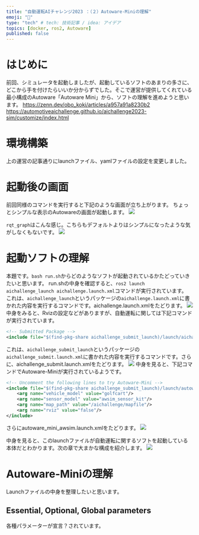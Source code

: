 ```yaml
---
title: "自動運転AIチャレンジ2023 ：（２）Autoware-Miniの理解"
emoji: "🚙"
type: "tech" # tech: 技術記事 / idea: アイデア
topics: [docker, ros2, Autoware]
published: false
---
```


# はじめに

前回、シミュレータを起動しましたが、起動しているソフトのあまりの多さに、どこから手を付けたらいいか分からずでした。そこで運営が提供してくれている最小構成のAutoware「Autoware Mini」から、ソフトの理解を進めようと思います。
https://zenn.dev/obo_koki/articles/a957a91a8230b2
https://automotiveaichallenge.github.io/aichallenge2023-sim/customize/index.html

# 環境構築
上の運営の記事通りにlaunchファイル、yamlファイルの設定を変更しました。

# 起動後の画面
前回同様のコマンドを実行すると下記のような画面が立ち上がります。
ちょっとシンプルな表示のAutowareの画面が起動します。
![](https://storage.googleapis.com/zenn-user-upload/001df39dbda3-20230730.png)

```rqt_graph```はこんな感じ。こちらもデフォルトよりはシンプルになったような気がしなくもないです。
![](https://storage.googleapis.com/zenn-user-upload/c5ade6ef58ef-20230730.png)

# 起動ソフトの理解
本題です。```bash run.sh```からどのようなソフトが起動されているかたどっていきたいと思います。
run.shの中身を確認すると、```ros2 launch aichallenge_launch aichallenge.launch.xml```コマンドが実行されています。
これは、```aichallenge_launch```というパッケージの```aichallenge.launch.xml```に書かれた内容を実行するコマンドです。aichallenge.launch.xmlをたどります。
![](https://storage.googleapis.com/zenn-user-upload/bf9edbde4e40-20230730.png)
中身をみると、Rvizの設定などがありますが、自動運転に関しては下記コマンドが実行されています。
``` xml
<!-- Submitted Package -->
<include file="$(find-pkg-share aichallenge_submit_launch)/launch/aichallenge_submit.launch.xml" />
```
これは、```aichallenge_submit_launch```というパッケージの```aichallenge_submit.launch.xml```に書かれた内容を実行するコマンドです。さらに、aichallenge_submit.launch.xmlをたどります。
![](https://storage.googleapis.com/zenn-user-upload/5f9a0c737057-20230730.png)
中身を見ると、下記コマンドでAutoware-Miniが実行されているようです。
``` xml
<!-- Uncomment the following lines to try Autoware-Mini -->
<include file="$(find-pkg-share aichallenge_submit_launch)/launch/autoware_mini_awsim.launch.xml" >
    <arg name="vehicle_model" value="golfcart"/>
    <arg name="sensor_model" value="awsim_sensor_kit"/>
    <arg name="map_path" value="/aichallenge/mapfile"/>
    <arg name="rviz" value="false"/>
</include>
```
さらにautoware_mini_awsim.launch.xmlをたどります。
![](https://storage.googleapis.com/zenn-user-upload/dac856aed330-20230730.png)

中身を見ると、このlaunchファイルが自動運転に関するソフトを起動している本体だとわかります。次の章で大まかな構成を紹介します。
![](https://storage.googleapis.com/zenn-user-upload/689c453490bd-20230730.png)

# Autoware-Miniの理解
Launchファイルの中身を整理したいと思います。
## Essential, Optional, Global parameters
各種パラメーターが宣言？されています。
